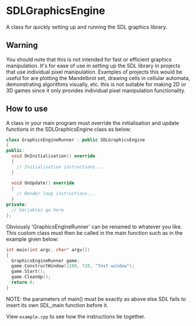 # SDLGraphicsEngine
A class for quickly setting up and running the SDL graphics library.

## Warning
You should note that this is not intended for fast or efficient graphics manipulation. It's for ease of use in setting up the SDL library in projects that use individual pixel manipulation. Examples of projects this would be useful for are plotting the Mandelbrot set, drawing cells in cellular automata, demonstrating algorithms visually, etc. this is not suitable for making 2D or 3D games since it only provides individual pixel manipulation functionality.

## How to use
A class in your main program must override the initialisation and
update functions in the SDLGraphicsEngine class as below:

```cpp
class GraphicsEngineRunner : public SDLGraphicsEngine
{
public:
  void OnInitialisation() override
  {
    // Initialisation instructions...
  }

  void OnUpdate() override
  {
    // Render loop instructions...
  }
private:
  // Variables go here
};
```
Obviously 'GraphicsEngineRunner' can be renamed to whatever you like. This custom class must then be called in the main function such as
in the example given below:

```cpp
int main(int argc, char* argv[])
{
  GraphicsEngineRunner game;
  game.ConstructWindow(1280, 720, "Test window");
  game.Start();
  game.CleanUp();
  return 0;
}
```

NOTE: the parameters of main() must be exactly as above else SDL
fails to insert its own SDL_main function before it.

View `example.cpp` to see how the instructions tie together.
